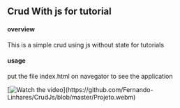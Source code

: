 ## Crud With js for tutorial

#### overview
This is a simple crud using js without state for tutorials

#### usage

put the file index.html on navegator to see the application

[![Watch the video]([https://i.stack.imgur.com/Vp2cE.png](https://github.com/Fernando-Linhares/CrudJs/blob/master/IMAGE.png))](https://github.com/Fernando-Linhares/CrudJs/blob/master/Projeto.webm)
